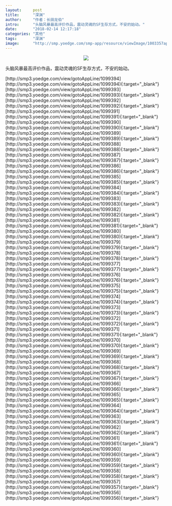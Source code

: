 ```yaml
---
layout:     post
title:      "深渊"
author:     "作者：长田龙伯"
intro:      "头脑风暴最高评价作品，震动灵魂的SF生存方式，不安的始动。"
date:       "2018-02-14 12:17:18"
categories: "其他"
tags:       "深渊"
image:      "http://smp.yoedge.com/smp-app/resource/viewImage/1003357appline.png"
---
```

<div style="text-align: center">
<p><img src="http://smp.yoedge.com/smp-app/resource/viewImage/1003357appline.png"/></p>
</div>
<p class="post-meta">
<span>头脑风暴最高评价作品，震动灵魂的SF生存方式，不安的始动。</span>
</p>
[http://smp3.yoedge.com/view/gotoAppLine/1099394](http://smp3.yoedge.com/view/gotoAppLine/1099394){:target="_blank"}
[http://smp3.yoedge.com/view/gotoAppLine/1099393](http://smp3.yoedge.com/view/gotoAppLine/1099393){:target="_blank"}
[http://smp3.yoedge.com/view/gotoAppLine/1099392](http://smp3.yoedge.com/view/gotoAppLine/1099392){:target="_blank"}
[http://smp3.yoedge.com/view/gotoAppLine/1099391](http://smp3.yoedge.com/view/gotoAppLine/1099391){:target="_blank"}
[http://smp3.yoedge.com/view/gotoAppLine/1099390](http://smp3.yoedge.com/view/gotoAppLine/1099390){:target="_blank"}
[http://smp3.yoedge.com/view/gotoAppLine/1099389](http://smp3.yoedge.com/view/gotoAppLine/1099389){:target="_blank"}
[http://smp3.yoedge.com/view/gotoAppLine/1099388](http://smp3.yoedge.com/view/gotoAppLine/1099388){:target="_blank"}
[http://smp3.yoedge.com/view/gotoAppLine/1099387](http://smp3.yoedge.com/view/gotoAppLine/1099387){:target="_blank"}
[http://smp3.yoedge.com/view/gotoAppLine/1099386](http://smp3.yoedge.com/view/gotoAppLine/1099386){:target="_blank"}
[http://smp3.yoedge.com/view/gotoAppLine/1099385](http://smp3.yoedge.com/view/gotoAppLine/1099385){:target="_blank"}
[http://smp3.yoedge.com/view/gotoAppLine/1099384](http://smp3.yoedge.com/view/gotoAppLine/1099384){:target="_blank"}
[http://smp3.yoedge.com/view/gotoAppLine/1099383](http://smp3.yoedge.com/view/gotoAppLine/1099383){:target="_blank"}
[http://smp3.yoedge.com/view/gotoAppLine/1099382](http://smp3.yoedge.com/view/gotoAppLine/1099382){:target="_blank"}
[http://smp3.yoedge.com/view/gotoAppLine/1099381](http://smp3.yoedge.com/view/gotoAppLine/1099381){:target="_blank"}
[http://smp3.yoedge.com/view/gotoAppLine/1099380](http://smp3.yoedge.com/view/gotoAppLine/1099380){:target="_blank"}
[http://smp3.yoedge.com/view/gotoAppLine/1099379](http://smp3.yoedge.com/view/gotoAppLine/1099379){:target="_blank"}
[http://smp3.yoedge.com/view/gotoAppLine/1099378](http://smp3.yoedge.com/view/gotoAppLine/1099378){:target="_blank"}
[http://smp3.yoedge.com/view/gotoAppLine/1099377](http://smp3.yoedge.com/view/gotoAppLine/1099377){:target="_blank"}
[http://smp3.yoedge.com/view/gotoAppLine/1099376](http://smp3.yoedge.com/view/gotoAppLine/1099376){:target="_blank"}
[http://smp3.yoedge.com/view/gotoAppLine/1099375](http://smp3.yoedge.com/view/gotoAppLine/1099375){:target="_blank"}
[http://smp3.yoedge.com/view/gotoAppLine/1099374](http://smp3.yoedge.com/view/gotoAppLine/1099374){:target="_blank"}
[http://smp3.yoedge.com/view/gotoAppLine/1099373](http://smp3.yoedge.com/view/gotoAppLine/1099373){:target="_blank"}
[http://smp3.yoedge.com/view/gotoAppLine/1099372](http://smp3.yoedge.com/view/gotoAppLine/1099372){:target="_blank"}
[http://smp3.yoedge.com/view/gotoAppLine/1099371](http://smp3.yoedge.com/view/gotoAppLine/1099371){:target="_blank"}
[http://smp3.yoedge.com/view/gotoAppLine/1099370](http://smp3.yoedge.com/view/gotoAppLine/1099370){:target="_blank"}
[http://smp3.yoedge.com/view/gotoAppLine/1099369](http://smp3.yoedge.com/view/gotoAppLine/1099369){:target="_blank"}
[http://smp3.yoedge.com/view/gotoAppLine/1099368](http://smp3.yoedge.com/view/gotoAppLine/1099368){:target="_blank"}
[http://smp3.yoedge.com/view/gotoAppLine/1099367](http://smp3.yoedge.com/view/gotoAppLine/1099367){:target="_blank"}
[http://smp3.yoedge.com/view/gotoAppLine/1099366](http://smp3.yoedge.com/view/gotoAppLine/1099366){:target="_blank"}
[http://smp3.yoedge.com/view/gotoAppLine/1099365](http://smp3.yoedge.com/view/gotoAppLine/1099365){:target="_blank"}
[http://smp3.yoedge.com/view/gotoAppLine/1099364](http://smp3.yoedge.com/view/gotoAppLine/1099364){:target="_blank"}
[http://smp3.yoedge.com/view/gotoAppLine/1099363](http://smp3.yoedge.com/view/gotoAppLine/1099363){:target="_blank"}
[http://smp3.yoedge.com/view/gotoAppLine/1099362](http://smp3.yoedge.com/view/gotoAppLine/1099362){:target="_blank"}
[http://smp3.yoedge.com/view/gotoAppLine/1099361](http://smp3.yoedge.com/view/gotoAppLine/1099361){:target="_blank"}
[http://smp3.yoedge.com/view/gotoAppLine/1099360](http://smp3.yoedge.com/view/gotoAppLine/1099360){:target="_blank"}
[http://smp3.yoedge.com/view/gotoAppLine/1099359](http://smp3.yoedge.com/view/gotoAppLine/1099359){:target="_blank"}
[http://smp3.yoedge.com/view/gotoAppLine/1099358](http://smp3.yoedge.com/view/gotoAppLine/1099358){:target="_blank"}
[http://smp3.yoedge.com/view/gotoAppLine/1099357](http://smp3.yoedge.com/view/gotoAppLine/1099357){:target="_blank"}
[http://smp3.yoedge.com/view/gotoAppLine/1099356](http://smp3.yoedge.com/view/gotoAppLine/1099356){:target="_blank"}


